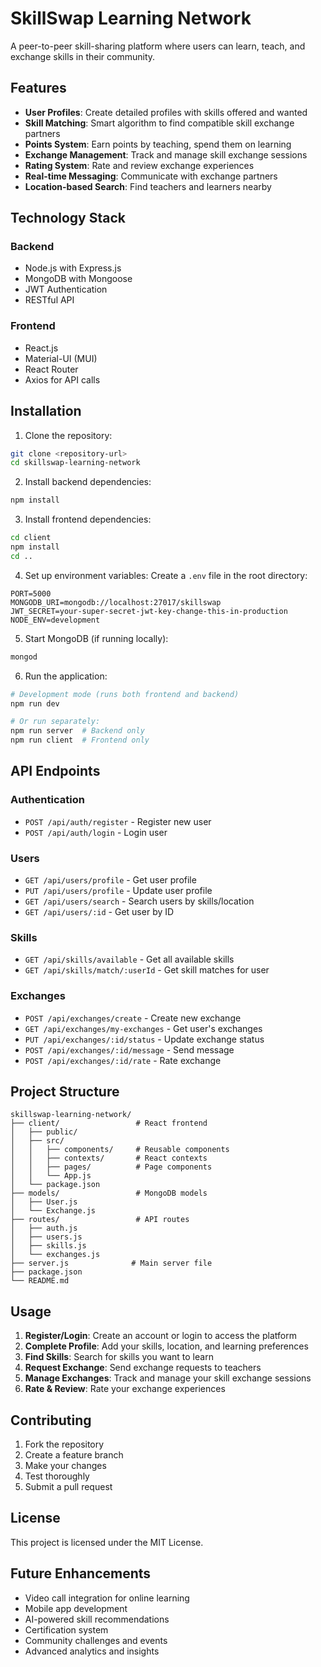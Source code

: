 # SkillSwap Learning Network

A peer-to-peer skill-sharing platform where users can learn, teach, and exchange skills in their community.

## Features

- **User Profiles**: Create detailed profiles with skills offered and wanted
- **Skill Matching**: Smart algorithm to find compatible skill exchange partners
- **Points System**: Earn points by teaching, spend them on learning
- **Exchange Management**: Track and manage skill exchange sessions
- **Rating System**: Rate and review exchange experiences
- **Real-time Messaging**: Communicate with exchange partners
- **Location-based Search**: Find teachers and learners nearby

## Technology Stack

### Backend
- Node.js with Express.js
- MongoDB with Mongoose
- JWT Authentication
- RESTful API

### Frontend
- React.js
- Material-UI (MUI)
- React Router
- Axios for API calls

## Installation

1. Clone the repository:
```bash
git clone <repository-url>
cd skillswap-learning-network
```

2. Install backend dependencies:
```bash
npm install
```

3. Install frontend dependencies:
```bash
cd client
npm install
cd ..
```

4. Set up environment variables:
Create a `.env` file in the root directory:
```
PORT=5000
MONGODB_URI=mongodb://localhost:27017/skillswap
JWT_SECRET=your-super-secret-jwt-key-change-this-in-production
NODE_ENV=development
```

5. Start MongoDB (if running locally):
```bash
mongod
```

6. Run the application:
```bash
# Development mode (runs both frontend and backend)
npm run dev

# Or run separately:
npm run server  # Backend only
npm run client  # Frontend only
```

## API Endpoints

### Authentication
- `POST /api/auth/register` - Register new user
- `POST /api/auth/login` - Login user

### Users
- `GET /api/users/profile` - Get user profile
- `PUT /api/users/profile` - Update user profile
- `GET /api/users/search` - Search users by skills/location
- `GET /api/users/:id` - Get user by ID

### Skills
- `GET /api/skills/available` - Get all available skills
- `GET /api/skills/match/:userId` - Get skill matches for user

### Exchanges
- `POST /api/exchanges/create` - Create new exchange
- `GET /api/exchanges/my-exchanges` - Get user's exchanges
- `PUT /api/exchanges/:id/status` - Update exchange status
- `POST /api/exchanges/:id/message` - Send message
- `POST /api/exchanges/:id/rate` - Rate exchange

## Project Structure

```
skillswap-learning-network/
├── client/                 # React frontend
│   ├── public/
│   ├── src/
│   │   ├── components/     # Reusable components
│   │   ├── contexts/       # React contexts
│   │   ├── pages/          # Page components
│   │   └── App.js
│   └── package.json
├── models/                 # MongoDB models
│   ├── User.js
│   └── Exchange.js
├── routes/                 # API routes
│   ├── auth.js
│   ├── users.js
│   ├── skills.js
│   └── exchanges.js
├── server.js              # Main server file
├── package.json
└── README.md
```

## Usage

1. **Register/Login**: Create an account or login to access the platform
2. **Complete Profile**: Add your skills, location, and learning preferences
3. **Find Skills**: Search for skills you want to learn
4. **Request Exchange**: Send exchange requests to teachers
5. **Manage Exchanges**: Track and manage your skill exchange sessions
6. **Rate & Review**: Rate your exchange experiences

## Contributing

1. Fork the repository
2. Create a feature branch
3. Make your changes
4. Test thoroughly
5. Submit a pull request

## License

This project is licensed under the MIT License.

## Future Enhancements

- Video call integration for online learning
- Mobile app development
- AI-powered skill recommendations
- Certification system
- Community challenges and events
- Advanced analytics and insights
